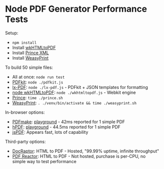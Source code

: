 # Node PDF Generator Performance Tests

Setup:
* `npm install`
* Install [wkHTMLtoPDF](http://wkhtmltopdf.org/downloads.html)
* Install [Prince XML](http://www.princexml.com/download/)
* Install [WeasyPrint](http://weasyprint.readthedocs.io/en/latest/install.html)

To build 50 simple files:
* All at once: `node run test`
* [PDFkit](http://pdfkit.org/): `node ./pdfkit.js`
* [lx-PDF](https://github.com/litixsoft/lx-pdf): `node ./lx-pdf.js` - PDFkit + JSON templates for formatting
* [node wkHTMLtoPDF](https://www.npmjs.com/package/wkhtmltopdf): `node ./wkhtmltopdf.js` - Webkit engine
* [Prince](http://www.princexml.com/doc/): `time ./prince.sh`
* [WeasyPrint](http://weasyprint.readthedocs.io/en/latest/index.html): `. ./venv/bin/activate && time ./weasyprint.sh`

In-browser options:
* [PDFmake](https://github.com/bpampuch/pdfmake): [playground](http://pdfmake.org/playground.html) - 42ms reported for 1 simple PDF
* [hPDF](https://github.com/manuels/hpdf.js): [playground](http://manuels.github.io/hpdf.js/) - 44.5ms reported for 1 simple PDF
* [jsPDF](https://parall.ax/products/jspdf): Appears fast, lots of capability

Third-party options:
* [DocRaptor](http://docraptor.com/): HTML to PDF - Hosted, "99.99% uptime, infinite throughput"
* [PDF Reactor](http://www.pdfreactor.com/): HTML to PDF - Not hosted, purchase is per-CPU, no simple way to test performance